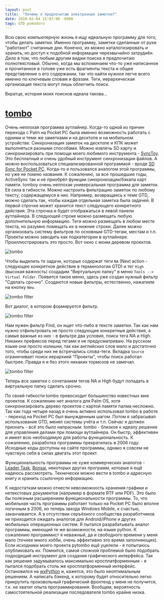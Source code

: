 ```yaml
---
layout: post
title:  "Почему я предпочитаю электронные заметки?"
date: 2010-02-04 15:07:00 -0000
tags: GTD pomodoro
---
```


Всю свою компьютерную жизнь я ищу идеальную программу для того, чтобы делать заметки. Именно программу, заметки сделанные от руки "работают" считанные дни. Конечно, их можно каталогизировать и хранить, но доступ к подобной информации черезвычайно затруднён. Дело в том, что любым другим видам поиска я предпочитаю полнотекстовый. Обычно, когда мы вспоминаем что-то уже написанное и прочитанное в голове уже есть фрагменты текста и общее представление о его содержании, так что найти нужное легче всего именно по ключевым словам и фразам. Теги, иерархическая организация текста могут лишь облегчить поиск.

Вкратце, история моих поисков идеала такова...

# [tombo](http://tombo.sourceforge.jp/En/)

Очень неплохая программа аутлайнер. Когда-то одной из причин перехода с Palm на Pocket PC была именно возможность работать с одними и теми же заметками и на десктопе и на мобильном устройстве. Синхронизация заметок на десктопе и КПК может выполняться разными способами. Можно извлечь SD карту и синхронизировать при помощи моего любимого инструмента - [SyncToy](http://www.microsoft.com/downloads/details.aspx?FamilyID=c26efa36-98e0-4ee9-a7c5-98d0592d8c52). Это бесплатный и очень удобный инструмент синхронизации файлов. А можно воспользоваться специализированной программой - вроде [SD Sync for Pocket PC](http://www.pocketpc-live.com/pocketpc-softwares/sd-sync-for-pocket-pc.html). Когда-то я пользовался аналогом этой программы, но уже не помню названия. К сожалению, за все прошедшие годы, ActiveSync так и не приобрёл функции синхронизации/бэкапа карт памяти. tomboy очень неплохая универсальная программа для заметок. Её сила в гибкости. Можно настроить фильтрацию заметок по любому тексту, содержащемуся в них. Например, возвращаясь к теме GTD, можно сделать так, чтобы каждая отдельная заметка была задачей. В первой строчке может хранится текст следующего конкретного действия. Эта строчка и будет отображаться в левой панели аутлайнера. В следующей строке можно размещать любую дополнительную информацию. Теги можно размещать в любом месте текста, но разумно помещать их в нижние строки. Далее можно организовать систему фильтров по основным GTD-тегам, местам и т.п. Проекты можно заводить как подкатегории в аутлайнере. Проиллюстрировать это просто. Вот окно с моим деревом проектов.

![tombo](https://res.cloudinary.com/dlqc5rp9l/image/upload/v1624500681/blog/tombo/tombo_main_screen_a8iwex.png)

Чтобы выделить те задачи, которые содержат теги `NA` (Next action - следующее конкретное действие в терминологии GTD) и тег `High` (высокая важность) создадим "Виртуальную папку" в меню `Tools --> Virtual Folder`. Появится такое меню, здесь уже создан нужный фильтр "Сделать срочно". Создаются новые фильтры, естественно, нажатием на кнопку `New`.

![tombo filter](https://res.cloudinary.com/dlqc5rp9l/image/upload/v1624500681/blog/tombo/tombo_filter_path_sszpi5.png)

Вот диалог, в котором формируется фильтр.

![tombo filter](https://res.cloudinary.com/dlqc5rp9l/image/upload/v1624500681/blog/tombo/tombo_creating_filter_zesmhf.png)

Нам нужен фильтр Find, он ищет что-либо в тексте заметки. Так как нам нужно отфильтровать не просто следующие конкретные действия, а самые важные из них - в фильтре два условия, поиск тега NA и High. Никаких префиксов перед тегами я не предусматриваю. На русском языке они просто излишни, так как английских слов мало и достаточно того, чтобы среди них не встречались слова-теги. Вкладка `Source` ограничивает поиск иерархией "Проекты", чтобы поиск работал быстрее. Правда я и без этого никаких тормозов не замечал.

![tombo filter](https://res.cloudinary.com/dlqc5rp9l/image/upload/v1624500681/blog/tombo/tombo_filter_miy6xk.png)

Теперь все заметки с сочетанием тегов NA и High будут попадать в виртуальную папку сделать срочно.

По своей гибкости tombo превосходит большинство известных мне проектов. К сожалению нет аналога для Palm OS, хотя синхронизировать дерево проектов с картой памяти палма несложно. Так как года четыре назад я очень активно использовал tombo в работе - переход на Pocket PC был вынужденным шагом. Потом я забрасывал использование GTD, менял системы учёта и т.п. Сейчас я должен признать - всё это было напрасным. tombo - близкое к идеалу решение для управления делами при помощи аутлайнера. Он быстр, эффективен и имеет всю необходимую для работы функциональность. К сожалению, разработка программы прекратилась в 2006 году. Исходные коды доступны на сайте программы, однако я совсем не чувствую себя в силах двигать этот проект.

Функциональность программы не хуже коммерческих аналогов - [Leader Task](http://www.leadertask.ru/), [Bonsai](http://www.natara.com/Bonsai/), некоторых других программ, которые я ещё надеюсь рассмотреть. Технически можно вести в tombo и адресную книгу и хранить ссылочную информацию.

К недостаткам можно отнести невозможность хранения графики и нетекстовых документов (например в формате RTF или PDF). Это было бы полезным расширением функциональности программы. То, что мобильная часть программы работает только на Pocket PC было вполне логичным в 2006, но теперь звезда Windows Mobile, к счастью, заканчивается. А в отсутствии серъёзного сообщества разработчиков не приходится ожидать аналогов для Android/iPhone и других мобильных операционных систем. Я пытался разрабатывать аналог программы, имеющий те же возможности, на языке python. К сожалению программист я неважный, да и свободного времени у меня мало (точнее много хобби, очень эффективно это время заполняющих). Если исходники моего проекта pytombo ещё уцелели - я попытаюсь опубликовать их. Помнится, самой сложной проблемой было подобрать подходящий инструмент для создания графического интерфейса. Так как решение задумывалось максимально кросплатформенным - я пытался подобрать столь же кросплатформенный интерфейс. Остановился на [wxPython](http://www.wxpython.org/) и, кажется, это было неоптимальным решением. А написать бэкенд, к которому будет относительно легко прикрутить произвольный графический фронтенд у меня не получится, т.к. не хватит опыта программирования. Вообщем, вероятность самостоятельной реализации последователя tombo крайне низка.